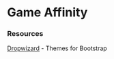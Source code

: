 # Game Affinity  

### Resources  

[Dropwizard](https://bootswatch.com/) - Themes for Bootstrap



